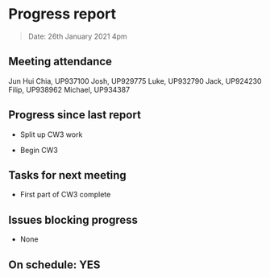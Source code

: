 # Progress report

> Date: 26th January 2021 4pm

## Meeting attendance

Jun Hui Chia, UP937100
Josh, UP929775
Luke, UP932790
Jack, UP924230
Filip, UP938962
Michael, UP934387

## Progress since last report

* Split up CW3 work

* Begin CW3

## Tasks for next meeting

* First part of CW3 complete

## Issues blocking progress

* None

## On schedule: YES
